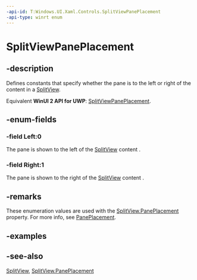 ```yaml
---
-api-id: T:Windows.UI.Xaml.Controls.SplitViewPanePlacement
-api-type: winrt enum
---
```


<!-- Enumeration syntax
public enum Windows.UI.Xaml.Controls.SplitViewPanePlacement : int
-->

# SplitViewPanePlacement

## -description
Defines constants that specify whether the pane is to the left or right of the content in a [SplitView](splitview.md).

Equivalent **WinUI 2 API for UWP**: [SplitViewPanePlacement](/windows/winui/api/microsoft.ui.xaml.controls.splitviewpaneplacement).

## -enum-fields
### -field Left:0
The pane is shown to the left of the [SplitView](splitview.md) content .

### -field Right:1
The pane is shown to the right of the [SplitView](splitview.md) content .


## -remarks
These enumeration values are used with the [SplitView.PanePlacement](splitview_paneplacement.md) property. For more info, see [PanePlacement](splitview_paneplacement.md).

## -examples

## -see-also
[SplitView](splitview.md), [SplitView.PanePlacement](splitview_paneplacement.md)
